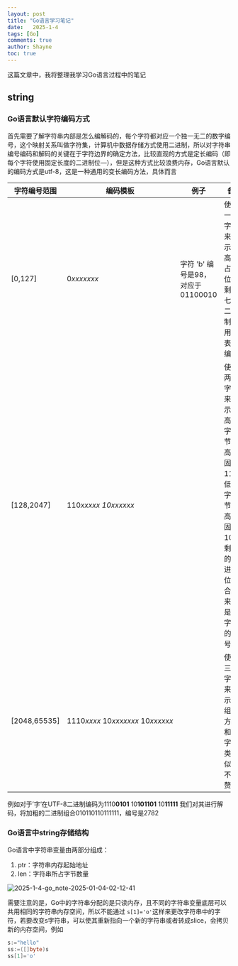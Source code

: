 ```yaml
---
layout: post
title: "Go语言学习笔记"
date:   2025-1-4
tags: [Go]
comments: true
author: Shayne
toc: true
---
```

这篇文章中，我将整理我学习Go语言过程中的笔记

<!-- more -->

## string

### Go语言默认字符编码方式

首先需要了解字符串内部是怎么编解码的，每个字符都对应一个独一无二的数字编号，这个映射关系叫做字符集，计算机中数据存储方式使用二进制，所以对字符串编号编码和解码的关键在于字符边界的确定方法，比较直观的方式是定长编码（即每个字符使用固定长度的二进制位—），但是这种方式比较浪费内存，Go语言默认的编码方式是utf-8，这是一种通用的变长编码方法，具体而言

| 字符编号范围 | 编码模板                                  | 例子                              | 备注                                                                                                          |
| ------------ | ----------------------------------------- | --------------------------------- | ------------------------------------------------------------------------------------------------------------- |
| [0,127]      | 0*xxxxxxx*                              | 字符 'b' 编号是98，对应于01100010 | 使用一个字节来表示，高位0占位，剩下七位二进制位用于表示编号                                                   |
| [128,2047]   | 110*xxxxx *10*xxxxxx*                |                                   | 使用两个字节来表示，高位字节，高位固定110；<br />低位字节，高位固定10，剩余的二进制位组合起来就是该字符的编号 |
| [2048,65535] | 1110*xxxx* 10*xxxxxxx* 10*xxxxxx* |                                   | 使用三个字节来表示，组合方式和双字节类似，不作赘述                                                            |

例如对于’字‘在UTF-8二进制编码为1110**0101** 10**101101** 10**11111** 我们对其进行解码，将加粗的二进制组合010110110111111，编号是2782

### Go语言中string存储结构

Go语言中字符串变量由两部分组成：

1. ptr：字符串内存起始地址
2. len：字符串所占字节数量

![2025-1-4-go_note-2025-01-04-02-12-41](https://secret-land.oss-cn-hangzhou.aliyuncs.com/blog/2025-1-4-go_note-2025-01-04-02-12-41.png)

需要注意的是，Go中的字符串分配的是只读内存，且不同的字符串变量底层可以共用相同的字符串内存空间，所以不能通过 `s[1]='o'`这样来更改字符串中的字符，若要改变s字符串，可以使其重新指向一个新的字符串或者转成slice，会拷贝新的内存空间，例如

```go
s:="hello"
ss:=([]byte)s
ss[1]='o'
```
